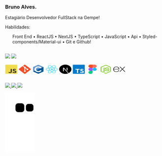### Bruno Alves.

<div>
  <p>Estagiário Desenvolvedor FullStack na Gempe!</p>
  <p>Habilidades:</p>
  <ul>
    <p>Front End • ReactJS	• NextJS • TypeScript	• JavaScript • Api • Styled-components/Material-ui • Git e Github!</p>
  </ul>
</div>

##

<div display="flex" flex-wrap="wrap">
  <img width="400px" src="https://github-readme-stats.vercel.app/api?username=Bruno-AlvesBR&show_icons=true&theme=gotham&include_all_commits=true&count_private=true"/>
  <img width="400px" text-align="left" src="https://github-readme-stats.vercel.app/api/top-langs/?username=Bruno-AlvesBR&layout=compact&langs_count=16&theme=gotham"/> 
</div>
  
<div style="display: inline_block">
  <br />
  <img align="center" alt="Bruno-JS" height="30" width="40" src="https://raw.githubusercontent.com/devicons/devicon/master/icons/javascript/javascript-original.svg">
  <img align="center" alt="Bruno-GIT" height="30" width="40" src="https://raw.githubusercontent.com/devicons/devicon/master/icons/git/git-original.svg">
  <img align="center" alt="Bruno-C" height="30" width="40" src="https://raw.githubusercontent.com/devicons/devicon/master/icons/c/c-original.svg">
  <img align="center" alt="Bruno-ReactJS" height="30" width="40" src="https://raw.githubusercontent.com/devicons/devicon/master/icons/react/react-original.svg">
  <img align="center" alt="Bruno-Next" height="30" width="40" src="https://raw.githubusercontent.com/devicons/devicon/master/icons/nextjs/nextjs-original.svg">
  <img align="center" alt="Bruno-Typescript" height="30" width="40" src="https://raw.githubusercontent.com/devicons/devicon/master/icons/typescript/typescript-original.svg">
  <img align="center" alt="Bruno-Typescript" height="30" width="40" src="https://raw.githubusercontent.com/devicons/devicon/master/icons/figma/figma-original.svg">
  <img align="center" alt="Bruno-NodeJS" height="30" width="40" src="https://raw.githubusercontent.com/devicons/devicon/master/icons/nodejs/nodejs-original.svg">
  <img align="center" alt="Bruno-Express" height="30" width="40" src="https://raw.githubusercontent.com/devicons/devicon/master/icons/express/express-original.svg">
</div>
  
##
  
<div>
  <a href="mailto:brunoph.faces12@gmail.com">
     <img border-radius='0px' height='30px' src="https://img.shields.io/badge/Gmail-005157?style=for-the-badge&logo=gmail&logoColor=aqua" target="_blank">
  </a>
  <a href="https://www.linkedin.com/in/bruno-alves-0bbbb5202/" target="_blank">
    <img border-radius='0px' height='30px' src="https://img.shields.io/badge/Linkedin-005157?style=for-the-badge&logo=linkedin&logoColor=aqua" target="_blank">
  </a>   
  <a href="https://www.figma.com/@bodao" target="_blank">
    <img border-radius='0px' height='30px' src="https://img.shields.io/badge/Figma-005157?style=for-the-badge&logo=figma&logoColor=aqua" target="_blank">
  </a>   
</div>

![Snake animation](https://github.com/Bruno-AlvesBR/Bruno-AlvesBR/blob/output/github-contribution-grid-snake.svg)
